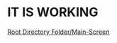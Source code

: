 <!Doctype html>
<h1>IT IS WORKING</h1>
<a href="Root_Directory_Folder" target="_self">Root Directory Folder/Main-Screen</a>
